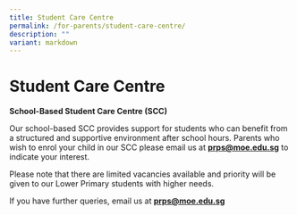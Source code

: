```yaml
---
title: Student Care Centre
permalink: /for-parents/student-care-centre/
description: ""
variant: markdown
---
```

# **Student Care Centre**

**School-Based Student Care Centre (SCC)**

Our school-based SCC provides support for students who can benefit from a structured and supportive environment after school hours. Parents who wish to enrol your child in our SCC please email us at [**prps@moe.edu.sg**](mailto:prps@moe.edu.sg) to indicate your interest.

Please note that there are limited vacancies available and priority will be given to our Lower Primary students with higher needs.

If you have further queries, email us at [**prps@moe.edu.sg**](mailto:prps@moe.edu.sg)